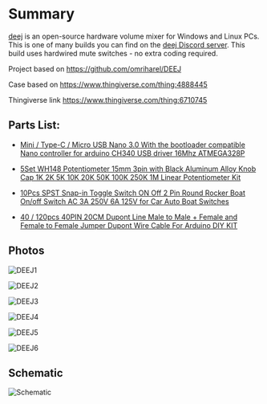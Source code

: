 # Summary
[deej](https://github.com/omriharel/DEEJ) is an open-source hardware volume mixer for Windows and Linux PCs. This is one of many builds you can find on the [deej Discord server](https://discord.gg/nf88NJu). This build uses hardwired mute switches - no extra coding required.

Project based on https://github.com/omriharel/DEEJ

Case based on https://www.thingiverse.com/thing:4888445

Thingiverse link https://www.thingiverse.com/thing:6710745

## Parts List:
- [Mini / Type-C / Micro USB Nano 3.0 With the bootloader compatible Nano controller for arduino CH340 USB driver 16Mhz ATMEGA328P](https://www.aliexpress.com/item/1005006053215107.html?spm=a2g0o.order_list.order_list_main.83.c6dc1802HPzLbS)

- [5Set WH148 Potentiometer 15mm 3pin with Black Aluminum Alloy Knob Cap 1K 2K 5K 10K 20K 50K 100K 250K 1M Linear Potentiometer Kit](https://www.aliexpress.com/item/1005005779765175.html?spm=a2g0o.order_list.order_list_main.98.c6dc1802HPzLbS)

- [10Pcs SPST Snap-in Toggle Switch ON Off 2 Pin Round Rocker Boat On/off Switch AC 3A 250V 6A 125V for Car Auto Boat Switches](https://www.aliexpress.com/item/1005004608439621.html?spm=a2g0o.order_list.order_list_main.88.c6dc1802HPzLbS)

- [40 / 120pcs 40PIN 20CM Dupont Line Male to Male + Female and Female to Female Jumper Dupont Wire Cable For Arduino DIY KIT](https://www.aliexpress.com/item/1005005945668553.html?spm=a2g0o.order_list.order_list_main.113.c6dc1802HPzLbS)

## Photos
![DEEJ1](photos/1.JPEG)

![DEEJ2](photos/2.JPEG)

![DEEJ3](photos/3.JPEG)

![DEEJ4](photos/4.JPEG)

![DEEJ5](photos/5.JPEG)

![DEEJ6](photos/6.JPEG)

## Schematic
![Schematic](schematic/Schematic.png)